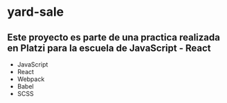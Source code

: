 # yard-sale
Este proyecto es parte de una practica realizada en Platzi para la escuela de JavaScript - React
-----
- JavaScript 
- React 
- Webpack 
- Babel
- SCSS 
